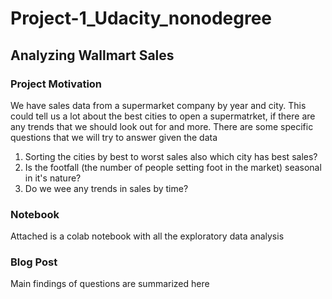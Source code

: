 # Project-1_Udacity_nonodegree

## Analyzing Wallmart Sales

### Project Motivation
 We have sales data from a supermarket company by year and city. This could tell us a lot about the best cities to open a supermatrket, if there are any trends that we should look out for and more. There are some specific questions that we will try to answer given the data
 
 1. Sorting the cities by best to worst sales also which city has best sales?
 2. Is the footfall (the number of people setting foot in the market) seasonal in it's nature?
 3. Do we wee any trends in sales by time?

### Notebook
Attached is a colab notebook with all the exploratory data analysis

### Blog Post
Main findings of questions are summarized here
